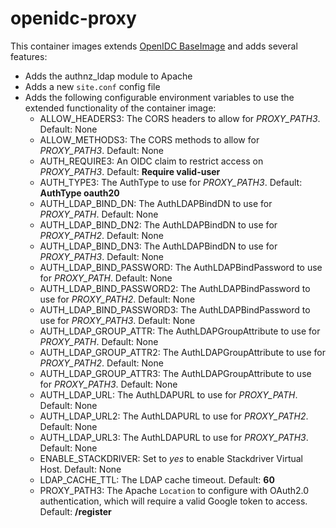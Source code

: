 openidc-proxy
=================

This container images extends [OpenIDC BaseImage][1] and adds several features:

* Adds the authnz_ldap module to Apache
* Adds a new `site.conf` config file
* Adds the following configurable environment variables to use the extended functionality of the container image:
  * ALLOW_HEADERS3: The CORS headers to allow for *PROXY_PATH3*.  Default:  None
  * ALLOW_METHODS3: The CORS methods to allow for *PROXY_PATH3*.  Default:  None
  * AUTH_REQUIRE3: An OIDC claim to restrict access on *PROXY_PATH3*.  Default: __Require valid-user__
  * AUTH_TYPE3: The AuthType to use for *PROXY_PATH3*.  Default: __AuthType oauth20__
  * AUTH_LDAP_BIND_DN: The AuthLDAPBindDN to use for *PROXY_PATH*.  Default: None
  * AUTH_LDAP_BIND_DN2: The AuthLDAPBindDN to use for *PROXY_PATH2*.  Default: None
  * AUTH_LDAP_BIND_DN3: The AuthLDAPBindDN to use for *PROXY_PATH3*.  Default: None
  * AUTH_LDAP_BIND_PASSWORD: The AuthLDAPBindPassword to use for *PROXY_PATH*.  Default: None
  * AUTH_LDAP_BIND_PASSWORD2: The AuthLDAPBindPassword to use for *PROXY_PATH2*.  Default: None
  * AUTH_LDAP_BIND_PASSWORD3: The AuthLDAPBindPassword to use for *PROXY_PATH3*.  Default: None
  * AUTH_LDAP_GROUP_ATTR: The AuthLDAPGroupAttribute to use for *PROXY_PATH*.  Default: None
  * AUTH_LDAP_GROUP_ATTR2: The AuthLDAPGroupAttribute to use for *PROXY_PATH2*.  Default: None
  * AUTH_LDAP_GROUP_ATTR3: The AuthLDAPGroupAttribute to use for *PROXY_PATH3*.  Default: None
  * AUTH_LDAP_URL: The AuthLDAPURL to use for *PROXY_PATH*.  Default: None
  * AUTH_LDAP_URL2: The AuthLDAPURL to use for *PROXY_PATH2*.  Default: None
  * AUTH_LDAP_URL3: The AuthLDAPURL to use for *PROXY_PATH3*.  Default: None
  * ENABLE_STACKDRIVER: Set to *yes* to enable Stackdriver Virtual Host. Default: None
  * LDAP_CACHE_TTL: The LDAP cache timeout.  Default: __60__
  * PROXY_PATH3: The Apache `Location` to configure with OAuth2.0 authentication, which will require a valid Google token to access.  Default: __/register__

[1]: https://github.com/broadinstitute/openidc-baseimage "OpenIDC BaseImage"

